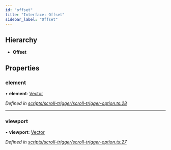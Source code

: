 ```yaml
---
id: "offset"
title: "Interface: Offset"
sidebar_label: "Offset"
---
```


## Hierarchy

* **Offset**

## Properties

### element

•  **element**: [Vector](vector.md)

*Defined in [scripts/scroll-trigger/scroll-trigger-option.ts:28](https://github.com/rempei-okada/doppio/blob/db76d7d/package/src/scripts/scroll-trigger/scroll-trigger-option.ts#L28)*

___

### viewport

•  **viewport**: [Vector](vector.md)

*Defined in [scripts/scroll-trigger/scroll-trigger-option.ts:27](https://github.com/rempei-okada/doppio/blob/db76d7d/package/src/scripts/scroll-trigger/scroll-trigger-option.ts#L27)*
